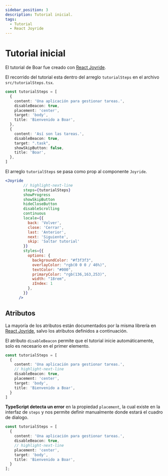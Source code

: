 ```yaml
---
sidebar_position: 3
description: Tutorial inicial.
tags:
  - Tutorial
  - React Joyride
---
```


# Tutorial inicial

El tutorial de Boar fue creado con [React Joyride](https://docs.react-joyride.com/).

El recorrido del tutorial esta dentro del arreglo `tutorialSteps` en el archivo `src/tutorialSteps.tsx`.

```typescript title="/src/tutorialSteps.tsx"
const tutorialSteps = [
  {
    content: 'Una aplicación para gestionar tareas.',
    disableBeacon: true,
    placement: 'center',
    target: 'body',
    title: 'Bienvenido a Boar',
  },
  {
    content: 'Así son las tareas.',
    disableBeacon: true,
    target: ".task",
    showSkipButton: false,
    title: 'Boar',
  },
]
```

El arreglo `tutorialSteps` se pasa como prop al componente `Joyride`.

```jsx title="/src/App.tsx"
<Joyride 
        // highlight-next-line
        steps={tutorialSteps} 
        showProgress 
        showSkipButton 
        hideCloseButton
        disableScrolling
        continuous
        locale={{
          back: 'Volver', 
          close: 'Cerrar', 
          last: 'Anterior', 
          next: 'Siguiente', 
          skip: 'Saltar tutorial'
        }}
        styles={{
          options: {
            backgroundColor: "#f3f3f3",
            overlayColor: "rgb(0 0 0 / 46%)",
            textColor: "#000",
            primaryColor: "rgb(136,163,253)",
            width: "18rem",
            zIndex: 1
          },
        }}
      />
```

## Atributos

La mayoría de los atributos están documentados por la misma librería en [React Joyride](https://docs.react-joyride.com/), salvo los atributos definidos a continuación.

El atributo `disableBeacon` permite que el tutorial inicie automáticamente, solo es necesario en el primer elemento.

```typescript title="/src/App.tsx"
const tutorialSteps = [
  {
    content: 'Una aplicación para gestionar tareas.',
    // highlight-next-line
    disableBeacon: true,
    placement: 'center',
    target: 'body',
    title: 'Bienvenido a Boar',
  }
]
```

**TypeScript detecta un error** en la propiedad `placement`, la cual existe en la interfaz de `steps` y nos permite definir manualmente donde estará el cuadro de dialogo.

```typescript
const tutorialSteps = [
  {
    content: 'Una aplicación para gestionar tareas.',
    disableBeacon: true,
    // highlight-next-line
    placement: 'center',
    target: 'body',
    title: 'Bienvenido a Boar',
  }
];
```